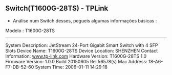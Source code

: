 ## Switch(T1600G-28TS) - TPLink

- Análise num Switch desses, pegueis algumas informações básicas :

Modelo : T1600G-28TS

---


System Description:	 JetStream 24-Port Gigabit Smart Switch with 4 SFP Slots
Device Name:	 	 T1600G-28TS
Device Location:	 SHENZHEN
Contact Information: www.tp-link.com
Hardware Version:	 T1600G-28TS 1.0
Firmware Version:	 1.0.0 Build 20150605 Rel.56578(s)
Mac Address:	 	 18-A6-F7-DB-52-60
System Time:	 	 2006-01-11 14:29:18
